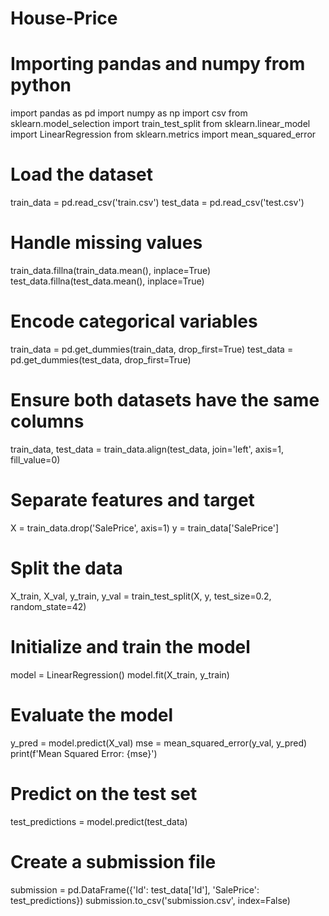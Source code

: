 # House-Price
# Importing pandas and numpy from python
import pandas as pd
import numpy as np
import csv
from sklearn.model_selection import train_test_split
from sklearn.linear_model import LinearRegression
from sklearn.metrics import mean_squared_error

# Load the dataset
train_data = pd.read_csv('train.csv')
test_data = pd.read_csv('test.csv')

# Handle missing values
train_data.fillna(train_data.mean(), inplace=True)
test_data.fillna(test_data.mean(), inplace=True)

# Encode categorical variables
train_data = pd.get_dummies(train_data, drop_first=True)
test_data = pd.get_dummies(test_data, drop_first=True)

# Ensure both datasets have the same columns
train_data, test_data = train_data.align(test_data, join='left', axis=1, fill_value=0)

# Separate features and target
X = train_data.drop('SalePrice', axis=1)
y = train_data['SalePrice']

# Split the data
X_train, X_val, y_train, y_val = train_test_split(X, y, test_size=0.2, random_state=42)

# Initialize and train the model
model = LinearRegression()
model.fit(X_train, y_train)

# Evaluate the model
y_pred = model.predict(X_val)
mse = mean_squared_error(y_val, y_pred)
print(f'Mean Squared Error: {mse}')

# Predict on the test set
test_predictions = model.predict(test_data)

# Create a submission file
submission = pd.DataFrame({'Id': test_data['Id'], 'SalePrice': test_predictions})
submission.to_csv('submission.csv', index=False)







